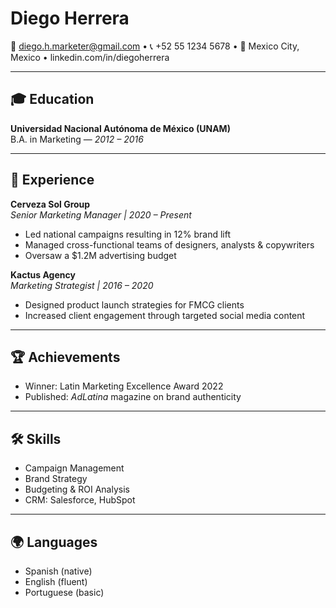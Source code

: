 # Diego Herrera
📧 diego.h.marketer@gmail.com • 📞 +52 55 1234 5678 • 📍 Mexico City, Mexico • linkedin.com/in/diegoherrera

---

## 🎓 Education
**Universidad Nacional Autónoma de México (UNAM)**  
B.A. in Marketing — *2012 – 2016*

---

## 💼 Experience
**Cerveza Sol Group**  
*Senior Marketing Manager | 2020 – Present*  
- Led national campaigns resulting in 12% brand lift  
- Managed cross-functional teams of designers, analysts & copywriters  
- Oversaw a $1.2M advertising budget

**Kactus Agency**  
*Marketing Strategist | 2016 – 2020*  
- Designed product launch strategies for FMCG clients  
- Increased client engagement through targeted social media content

---

## 🏆 Achievements
- Winner: Latin Marketing Excellence Award 2022  
- Published: *AdLatina* magazine on brand authenticity

---

## 🛠 Skills
- Campaign Management  
- Brand Strategy  
- Budgeting & ROI Analysis  
- CRM: Salesforce, HubSpot

---

## 🌍 Languages
- Spanish (native)  
- English (fluent)  
- Portuguese (basic)
